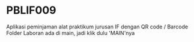 # PBLIF009
Aplikasi peminjaman alat praktikum jurusan IF dengan QR code / Barcode <br>
Folder Laboran ada di main, jadi klik dulu 'MAIN'nya
